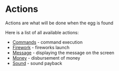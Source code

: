# Actions

Actions are what will be done when the egg is found

Here is a list of all available actions:
- [Commands](./actions/commands.md) - command execution
- [Firework](./actions/firework.md) - fireworks launch
- [Message](./actions/message.md) - displaying the message on the screen
- [Money](./actions/money.md) - disbursement of money
- [Sound](./actions/sound.md) - sound payback